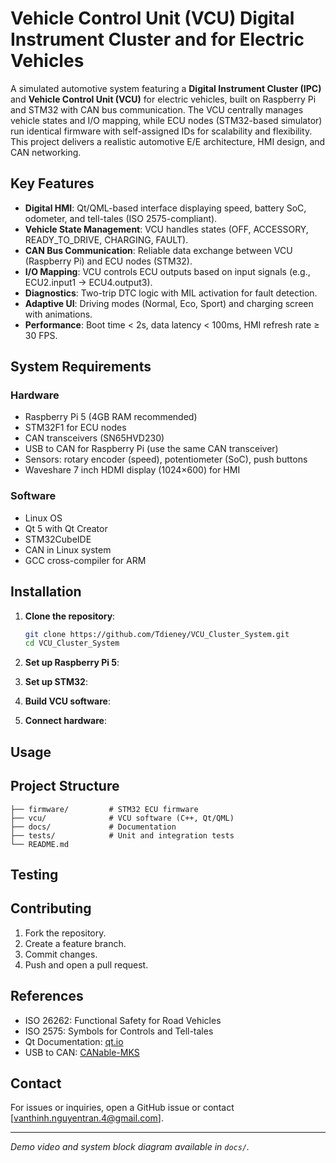 # Vehicle Control Unit (VCU) Digital Instrument Cluster and for Electric Vehicles

A simulated automotive system featuring a **Digital Instrument Cluster (IPC)** and **Vehicle Control Unit (VCU)** for electric vehicles, built on Raspberry Pi and STM32 with CAN bus communication. The VCU centrally manages vehicle states and I/O mapping, while ECU nodes (STM32-based simulator) run identical firmware with self-assigned IDs for scalability and flexibility. This project delivers a realistic automotive E/E architecture, HMI design, and CAN networking.

## Key Features

- **Digital HMI**: Qt/QML-based interface displaying speed, battery SoC, odometer, and tell-tales (ISO 2575-compliant).
- **Vehicle State Management**: VCU handles states (OFF, ACCESSORY, READY_TO_DRIVE, CHARGING, FAULT).
- **CAN Bus Communication**: Reliable data exchange between VCU (Raspberry Pi) and ECU nodes (STM32).
- **I/O Mapping**: VCU controls ECU outputs based on input signals (e.g., ECU2.input1 → ECU4.output3).
- **Diagnostics**: Two-trip DTC logic with MIL activation for fault detection.
- **Adaptive UI**: Driving modes (Normal, Eco, Sport) and charging screen with animations.
- **Performance**: Boot time < 2s, data latency < 100ms, HMI refresh rate ≥ 30 FPS.

## System Requirements

### Hardware

- Raspberry Pi 5 (4GB RAM recommended)
- STM32F1 for ECU nodes
- CAN transceivers (SN65HVD230)
- USB to CAN for Raspberry Pi (use the same CAN transceiver)
- Sensors: rotary encoder (speed), potentiometer (SoC), push buttons
- Waveshare 7 inch HDMI display (1024×600) for HMI

### Software

- Linux OS
- Qt 5 with Qt Creator
- STM32CubeIDE
- CAN in Linux system
- GCC cross-compiler for ARM

## Installation

1. **Clone the repository**:

   ```bash
   git clone https://github.com/Tdieney/VCU_Cluster_System.git
   cd VCU_Cluster_System
   ```
   
2. **Set up Raspberry Pi 5**:

3. **Set up STM32**:

4. **Build VCU software**:

5. **Connect hardware**:

## Usage

## Project Structure

```
├── firmware/         # STM32 ECU firmware
├── vcu/              # VCU software (C++, Qt/QML)
├── docs/             # Documentation
├── tests/            # Unit and integration tests
└── README.md
```

## Testing

## Contributing

1. Fork the repository.
2. Create a feature branch.
3. Commit changes.
4. Push and open a pull request.

## References

- ISO 26262: Functional Safety for Road Vehicles
- ISO 2575: Symbols for Controls and Tell-tales
- Qt Documentation: [qt.io](https://doc.qt.io)
- USB to CAN: [CANable-MKS](https://github.com/makerbase-mks/CANable-MKS/blob/main/User%20Manual/CANable%20V2.0/Makerbase%20CANable%20V2.0%20Use%20Manual.pdf)

## Contact

For issues or inquiries, open a GitHub issue or contact [vanthinh.nguyentran.4@gmail.com].

---

*Demo video and system block diagram available in `docs/`.*